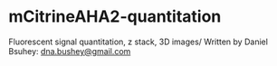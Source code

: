 # mCitrineAHA2-quantitation
Fluorescent signal quantitation, z stack, 3D images/
Written by Daniel Bsuhey: dna.bushey@gmail.com

